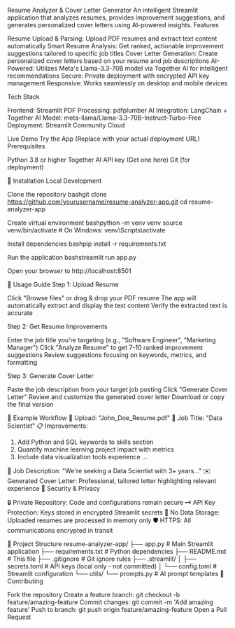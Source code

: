 Resume Analyzer & Cover Letter Generator
An intelligent Streamlit application that analyzes resumes, provides improvement suggestions, and generates personalized cover letters using AI-powered insights.
Features

Resume Upload & Parsing: Upload PDF resumes and extract text content automatically
Smart Resume Analysis: Get ranked, actionable improvement suggestions tailored to specific job titles
Cover Letter Generation: Create personalized cover letters based on your resume and job descriptions
AI-Powered: Utilizes Meta's Llama-3.3-70B model via Together AI for intelligent recommendations
Secure: Private deployment with encrypted API key management
Responsive: Works seamlessly on desktop and mobile devices

Tech Stack

Frontend: Streamlit
PDF Processing: pdfplumber
AI Integration: LangChain + Together AI
Model: meta-llama/Llama-3.3-70B-Instruct-Turbo-Free
Deployment: Streamlit Community Cloud

Live Demo
Try the App (Replace with your actual deployment URL)
Prerequisites

Python 3.8 or higher
Together AI API key (Get one here)
Git (for deployment)

🔧 Installation
Local Development

Clone the repository
bashgit clone https://github.com/yourusername/resume-analyzer-app.git
cd resume-analyzer-app

Create virtual environment
bashpython -m venv venv
source venv/bin/activate  # On Windows: venv\Scripts\activate

Install dependencies
bashpip install -r requirements.txt

Run the application
bashstreamlit run app.py

Open your browser to http://localhost:8501

📖 Usage Guide
Step 1: Upload Resume

Click "Browse files" or drag & drop your PDF resume
The app will automatically extract and display the text content
Verify the extracted text is accurate

Step 2: Get Resume Improvements

Enter the job title you're targeting (e.g., "Software Engineer", "Marketing Manager")
Click "Analyze Resume" to get 7-10 ranked improvement suggestions
Review suggestions focusing on keywords, metrics, and formatting

Step 3: Generate Cover Letter

Paste the job description from your target job posting
Click "Generate Cover Letter"
Review and customize the generated cover letter
Download or copy the final version

🎯 Example Workflow
📄 Upload: "John_Doe_Resume.pdf"
🎯 Job Title: "Data Scientist"
📋 Improvements: 
   1. Add Python and SQL keywords to skills section
   2. Quantify machine learning project impact with metrics
   3. Include data visualization tools experience
   ...

📝 Job Description: "We're seeking a Data Scientist with 3+ years..."
✉️ Generated Cover Letter: Professional, tailored letter highlighting relevant experience
🔐 Security & Privacy

🔒 Private Repository: Code and configurations remain secure
🗝️ API Key Protection: Keys stored in encrypted Streamlit secrets
📄 No Data Storage: Uploaded resumes are processed in memory only
🛡️ HTTPS: All communications encrypted in transit

📁 Project Structure
resume-analyzer-app/
├── app.py                 # Main Streamlit application
├── requirements.txt       # Python dependencies
├── README.md             # This file
├── .gitignore           # Git ignore rules
├── .streamlit/
│   ├── secrets.toml     # API keys (local only - not committed)
│   └── config.toml      # Streamlit configuration
└── utils/
    └── prompts.py       # AI prompt templates
🤝 Contributing

Fork the repository
Create a feature branch: git checkout -b feature/amazing-feature
Commit changes: git commit -m 'Add amazing feature'
Push to branch: git push origin feature/amazing-feature
Open a Pull Request
